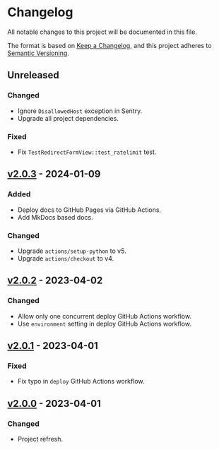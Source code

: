 # Changelog
All notable changes to this project will be documented in this file.

The format is based on [Keep a Changelog], and this project adheres to
[Semantic Versioning].

## Unreleased

### Changed
- Ignore `DisallowedHost` exception in Sentry.
- Upgrade all project dependencies.

### Fixed
- Fix `TestRedirectFormView::test_ratelimit` test.

## [v2.0.3](https://github.com/pawelad/fakester/releases/tag/v2.0.3) - 2024-01-09
### Added
- Deploy docs to GitHub Pages via GitHub Actions.
- Add MkDocs based docs.

### Changed
- Upgrade `actions/setup-python` to v5.
- Upgrade `actions/checkout` to v4.

## [v2.0.2](https://github.com/pawelad/fakester/releases/tag/v2.0.2) - 2023-04-02
### Changed
- Allow only one concurrent deploy GitHub Actions workflow.
- Use `environment` setting in deploy GitHub Actions workflow.

## [v2.0.1](https://github.com/pawelad/fakester/releases/tag/v2.0.1) - 2023-04-01
### Fixed
- Fix typo in `deploy` GitHub Actions workflow.

## [v2.0.0](https://github.com/pawelad/fakester/releases/tag/v2.0.0) - 2023-04-01
### Changed
- Project refresh.


[keep a changelog]: https://keepachangelog.com/en/1.1.0/
[semantic versioning]: https://semver.org/spec/v2.0.0.html
